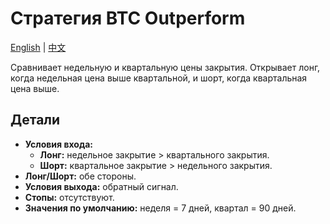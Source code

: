 # Стратегия BTC Outperform
[English](README.md) | [中文](README_cn.md)

Сравнивает недельную и квартальную цены закрытия. Открывает лонг, когда недельная цена выше квартальной, и шорт, когда квартальная цена выше.

## Детали
- **Условия входа:**
  - **Лонг:** недельное закрытие > квартального закрытия.
  - **Шорт:** квартальное закрытие > недельного закрытия.
- **Лонг/Шорт:** обе стороны.
- **Условия выхода:** обратный сигнал.
- **Стопы:** отсутствуют.
- **Значения по умолчанию:** неделя = 7 дней, квартал = 90 дней.
